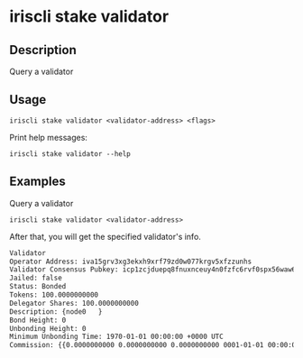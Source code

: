 # iriscli stake validator

## Description

Query a validator

## Usage

```
iriscli stake validator <validator-address> <flags>
```

Print help messages:
```
iriscli stake validator --help
```

## Examples

Query a validator
```
iriscli stake validator <validator-address> 
```

After that, you will get the specified validator's info.

```bash
Validator
Operator Address: iva15grv3xg3ekxh9xrf79zd0w077krgv5xfzzunhs
Validator Consensus Pubkey: icp1zcjduepq8fnuxnceuy4n0fzfc6rvf0spx56waw67lqkrhxwsxgnf8zgk0nus66rkg4
Jailed: false
Status: Bonded
Tokens: 100.0000000000
Delegator Shares: 100.0000000000
Description: {node0   }
Bond Height: 0
Unbonding Height: 0
Minimum Unbonding Time: 1970-01-01 00:00:00 +0000 UTC
Commission: {{0.0000000000 0.0000000000 0.0000000000 0001-01-01 00:00:00 +0000 UTC}}
```
